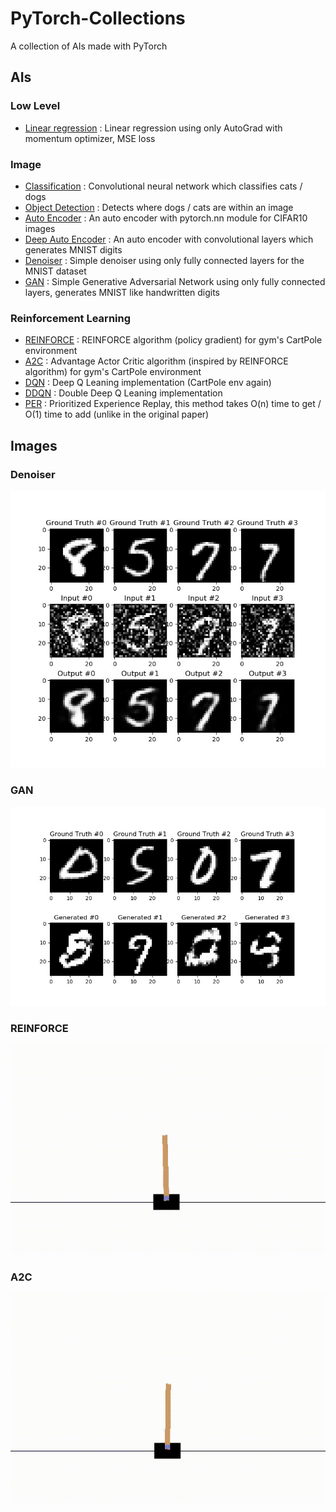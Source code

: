 # PyTorch-Collections

A collection of AIs made with PyTorch

## AIs

### Low Level
- [Linear regression](src/lowlevel.py) : Linear regression using only AutoGrad with momentum optimizer, MSE loss

### Image
- [Classification](src/classification.py) : Convolutional neural network which classifies cats / dogs
- [Object Detection](src/obj_detect.py) : Detects where dogs / cats are within an image
- [Auto Encoder](src/autoencoder.py) : An auto encoder with pytorch.nn module for CIFAR10 images
- [Deep Auto Encoder](src/deep_autoencoder.py) : An auto encoder with convolutional layers which generates MNIST digits
- [Denoiser](src/denoiser.py) : Simple denoiser using only fully connected layers for the MNIST dataset
- [GAN](src/gan.py) : Simple Generative Adversarial Network using only fully connected layers, generates MNIST like handwritten digits

### Reinforcement Learning
- [REINFORCE](src/reinforce.py) : REINFORCE algorithm (policy gradient) for gym's CartPole environment
- [A2C](src/a2c.py) : Advantage Actor Critic algorithm (inspired by REINFORCE algorithm) for gym's CartPole environment
- [DQN](src/dqn.py) : Deep Q Leaning implementation (CartPole env again)
- [DDQN](src/ddqn.py) : Double Deep Q Leaning implementation
- [PER](src/per.py) : Prioritized Experience Replay, this method takes O(n) time to get / O(1) time to add (unlike in the original paper) 

## Images
### Denoiser

![Denoiser](res/denoiser.jpeg "Denoiser")

### GAN

![GAN](res/gan.jpeg "GAN")

### REINFORCE

![REINFORCE](res/reinforce.gif "REINFORCE")

### A2C

![A2C](res/a2c.gif "A2C")
